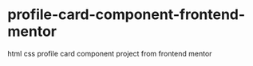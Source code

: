 # profile-card-component-frontend-mentor
html css profile card component project from frontend mentor
